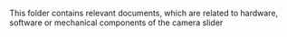 This folder contains relevant documents, which are related to hardware, software or mechanical components of the camera slider
